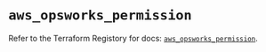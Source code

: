 # `aws_opsworks_permission`

Refer to the Terraform Registory for docs: [`aws_opsworks_permission`](https://registry.terraform.io/providers/hashicorp/aws/3.76.1/docs/resources/opsworks_permission).
